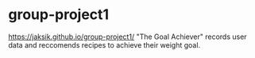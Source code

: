 # group-project1
https://jaksik.github.io/group-project1/
"The Goal Achiever" records user data and reccomends recipes to achieve their weight goal.

